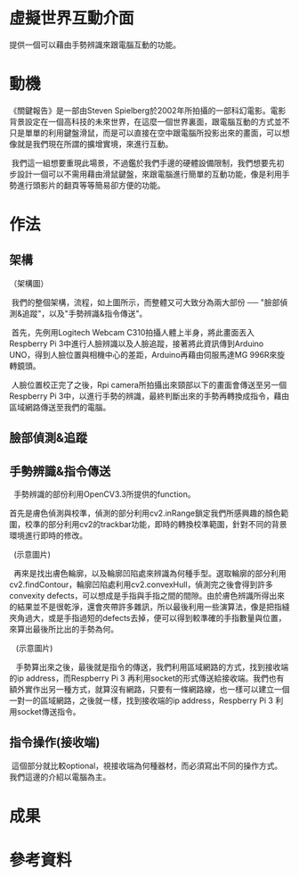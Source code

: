 # 虛擬世界互動介面

提供一個可以藉由手勢辨識來跟電腦互動的功能。

# 動機

  《關鍵報告》是一部由Steven Spielberg於2002年所拍攝的一部科幻電影。電影背景設定在一個高科技的未來世界，在這麼一個世界裏面，跟電腦互動的方式並不只是單單的利用鍵盤滑鼠，而是可以直接在空中跟電腦所投影出來的畫面，可以想像就是我們現在所謂的擴增實境，來進行互動。
  
  我們這一組想要重現此場景，不過鑑於我們手邊的硬體設備限制，我們想要先初步設計一個可以不需用藉由滑鼠鍵盤，來跟電腦進行簡單的互動功能，像是利用手勢進行頭影片的翻頁等等簡易卻方便的功能。

# 作法
## 架構

  （架構圖）
  
  我們的整個架構，流程，如上圖所示，而整體又可大致分為兩大部份 ── "臉部偵測&追蹤"，以及"手勢辨識&指令傳送"。
  
  首先，先例用Logitech Webcam C310拍攝人體上半身，將此畫面丟入Respberry Pi 3中進行人臉辨識以及人臉追蹤，接著將此資訊傳到Arduino UNO，得到人臉位置與相機中心的差距，Arduino再藉由伺服馬達MG 996R來旋轉鏡頭。
  
  人臉位置校正完了之後，Rpi camera所拍攝出來頸部以下的畫面會傳送至另一個Respberry Pi 3中，以進行手勢的辨識，最終判斷出來的手勢再轉換成指令，藉由區域網路傳送至我們的電腦。
  
## 臉部偵測&追蹤

## 手勢辨識&指令傳送

   手勢辨識的部份利用OpenCV3.3所提供的function。
   
   首先是膚色偵測與校準，偵測的部分利用cv2.inRange鎖定我們所感興趣的顏色範圍，校準的部分利用cv2的trackbar功能，即時的轉換校準範圍，針對不同的背景環境進行即時的修改。
   
   (示意圖片)
   
    再來是找出膚色輪廓，以及輪廓凹陷處來辨識為何種手型。選取輪廓的部分利用cv2.findContour，輪廓凹陷處利用cv2.convexHull，偵測完之後會得到許多convexity defects，可以想成是手指與手指之間的間隙。由於膚色辨識所得出來的結果並不是很乾淨，還會夾帶許多雜訊，所以最後利用一些演算法，像是把指縫夾角過大，或是手指過短的defects去掉，便可以得到較準確的手指數量與位置，來算出最後所比出的手勢為何。
    
    (示意圖片)
    
    手勢算出來之後，最後就是指令的傳送，我們利用區域網路的方式，找到接收端的ip address，而Respberry Pi 3 再利用socket的形式傳送給接收端。我們也有額外實作出另一種方式，就算沒有網路，只要有一條網路線，也一樣可以建立一個一對一的區域網路，之後就一樣，找到接收端的ip address，Respberry Pi 3 利用socket傳送指令。

## 指令操作(接收端)

  這個部分就比較optional，視接收端為何種器材，而必須寫出不同的操作方式。我們這邊的介紹以電腦為主。
  
# 成果

# 參考資料
